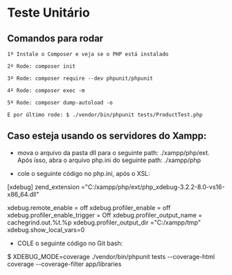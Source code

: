 # Teste Unitário

## Comandos para rodar

    1º Instale o Composer e veja se o PHP está instalado

    2º Rode: composer init

    3º Rode: composer require --dev phpunit/phpunit

    4º Rode: composer exec -m

    5º Rode: composer dump-autoload -o

    E por último rode: $ ./vendor/bin/phpunit tests/ProductTest.php

## Caso esteja usando os servidores do Xampp:

* mova o arquivo da pasta dll para o seguinte path: ./xampp/php/ext. Após isso, abra o arquivo php.ini do seguinte path: ./xampp/php

* cole o seguinte código no php.ini, após o XSL:
    
[xdebug]
zend_extension ="C:/xampp/php/ext/php_xdebug-3.2.2-8.0-vs16-x86_64.dll"


xdebug.remote_enable = off
xdebug.profiler_enable = off
xdebug.profiler_enable_trigger = Off
xdebug.profiler_output_name = cachegrind.out.%t.%p
xdebug.profiler_output_dir ="C:/xampp/tmp"
xdebug.show_local_vars=0

* COLE o seguinte código no Git bash: 

$ XDEBUG_MODE=coverage ./vendor/bin/phpunit tests --coverage-html coverage --coverage-filter app/libraries
